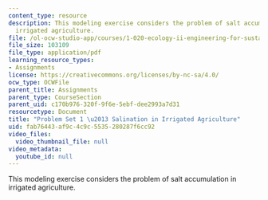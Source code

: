 ```yaml
---
content_type: resource
description: This modeling exercise considers the problem of salt accumulation in
  irrigated agriculture.
file: /ol-ocw-studio-app/courses/1-020-ecology-ii-engineering-for-sustainability-spring-2008/fab76443af9c4c9c5535280287f6cc92_assn1.pdf
file_size: 103109
file_type: application/pdf
learning_resource_types:
- Assignments
license: https://creativecommons.org/licenses/by-nc-sa/4.0/
ocw_type: OCWFile
parent_title: Assignments
parent_type: CourseSection
parent_uid: c170b976-320f-9f6e-5ebf-dee2993a7d31
resourcetype: Document
title: "Problem Set 1 \u2013 Salination in Irrigated Agriculture"
uid: fab76443-af9c-4c9c-5535-280287f6cc92
video_files:
  video_thumbnail_file: null
video_metadata:
  youtube_id: null
---
```

This modeling exercise considers the problem of salt accumulation in irrigated agriculture.